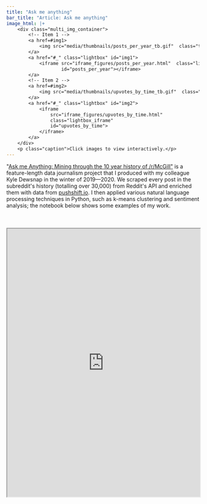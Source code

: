 ```yaml
---
title: "Ask me anything"
bar_title: "Article: Ask me anything"
image_html: |+
    <div class="multi_img_container">
        <!-- Item 1 -->
        <a href=#img1> 
            <img src="media/thumbnails/posts_per_year_tb.gif"  class="thumbnail"> 
        </a>
        <a href="#_" class="lightbox" id="img1"> 
            <iframe src="iframe_figures/posts_per_year.html"  class="lightbox_iframe" 
                    id="posts_per_year"></iframe> 
        </a>
        <!-- Item 2 --> 
        <a href=#img2> 
            <img src="media/thumbnails/upvotes_by_time_tb.gif"	class="thumbnail"> 
        </a>
        <a href="#_" class="lightbox" id="img2"> 
            <iframe
                src="iframe_figures/upvotes_by_time.html"
                class="lightbox_iframe"
                id="upvotes_by_time">
            </iframe> 
        </a>
    </div>
    <p class="caption">Click images to view interactively.</p>
---
```

	
<p class="main_text"> 
"<a href="http://www.mcgilltribune.com/ask-me-anything/" target="_blank">Ask me
Anything: Mining through the 10 year history of /r/McGill"</a> is a
feature-length data journalism project that I produced with my colleague Kyle
Dewsnap in the winter of 2019—2020. We scraped every post in the subreddit's
history (totalling over 30,000) from Reddit's API and enriched them with data
from <a href="https://pushshift.io/" target="_blank">pushshift.io</a>. I then
applied various natural language processing techniques in Python, such as
k-means clustering and sentiment analysis; the notebook below shows some
examples of my work. 
</p>
<iframe  
     height="700px" 
     width=100%
     src="https://view.datalore.io/notebook/9aNxaBkR9tWJkybtWeAw6p"
     style="margin-top: 36px;  background-color: rgb(238, 238, 238);"
     allowTransparency="false"> 
</iframe>
